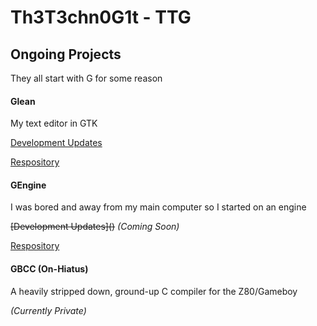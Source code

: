 # Th3T3chn0G1t - TTG

## Ongoing Projects

They all start with G for some reason

#### Glean
My text editor in GTK

[Development Updates](glean)

[Respository](https://github.com/Th3T3chn0G1t/glean)

#### GEngine
I was bored and away from my main computer so I started on an engine

~~\[Development Updates]()~~ *(Coming Soon)*

[Respository](https://github.com/Th3T3chn0G1t/GEngine)

#### GBCC (On-Hiatus)
A heavily stripped down, ground-up C compiler for the Z80/Gameboy

*(Currently Private)*

